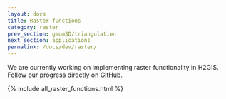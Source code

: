 ```yaml
---
layout: docs
title: Raster functions
category: raster
prev_section: geom3D/triangulation
next_section: applications
permalink: /docs/dev/raster/
---
```


We are currently working on implementing raster functionality in H2GIS.
Follow our progress directly on [GitHub][gh].

{% include all_raster_functions.html %}

[gh]: https://github.com/irstv/h2gis
